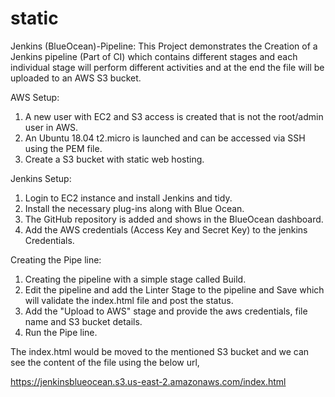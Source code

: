 # static
Jenkins (BlueOcean)-Pipeline:
    This Project demonstrates the Creation of a Jenkins pipeline (Part of CI) which contains different stages and each individual stage will perform different activities and at the end the file will be uploaded to an AWS S3 bucket.

AWS Setup:

 1) A new user with EC2 and S3 access is created that is not the root/admin user in AWS.
 2) An Ubuntu 18.04 t2.micro is launched and can be accessed via SSH using the PEM file.
 3) Create a S3 bucket with static web hosting.
 
Jenkins Setup:

 1) Login to EC2 instance and install Jenkins and tidy.
 2) Install the necessary plug-ins along with Blue Ocean.
 3) The GitHub repository is added and shows in the BlueOcean dashboard.
 4) Add the AWS credentials (Access Key and Secret Key) to the jenkins Credentials.
 
Creating the Pipe line:

 1) Creating the pipeline with a simple stage called Build.
 2) Edit the pipeline and add the Linter Stage to the pipeline and Save which will validate the index.html file and post the status.
 3) Add the "Upload to AWS" stage and provide the aws credentials, file name and S3 bucket details.
 4) Run the Pipe line.
 
The index.html would be moved to the mentioned S3 bucket and we can see the content of the file using the below url,

https://jenkinsblueocean.s3.us-east-2.amazonaws.com/index.html
 
  
  
  
  


